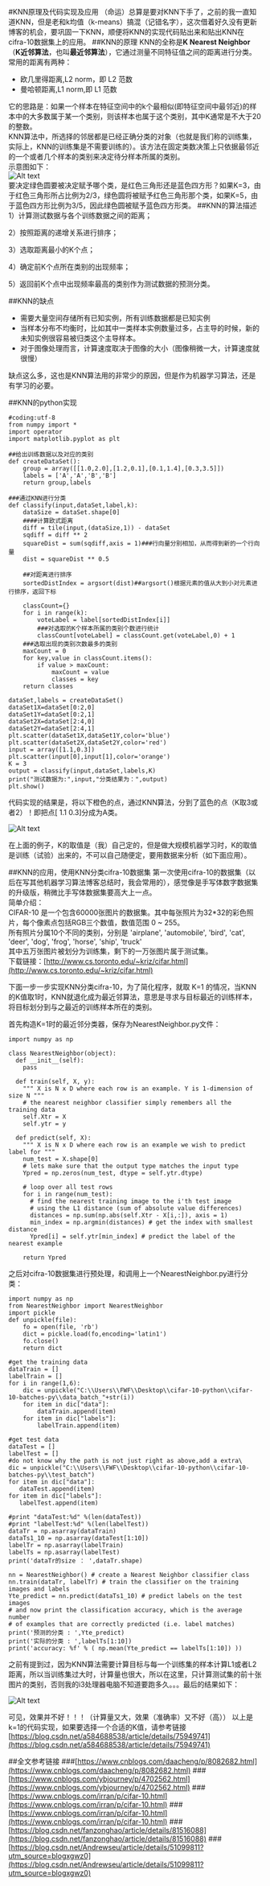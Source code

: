 #KNN原理及代码实现及应用
（命运）总算是要对KNN下手了，之前的我一直知道KNN，但是老和k均值（k-means）搞混（记错名字），这次借着好久没有更新博客的机会，要巩固一下KNN，顺便将KNN的实现代码贴出来和贴出KNN在cifra-10数据集上的应用。
##KNN的原理
KNN的全称是**K Nearest Neighbor**（**K近邻算法**，也叫**最近邻算法**），它通过测量不同特征值之间的距离进行分类。  
常用的距离有两种：
   
- 欧几里得距离,L2 norm，即 L2 范数
- 曼哈顿距离,L1 norm,即 L1 范数

它的思路是：如果一个样本在特征空间中的k个最相似(即特征空间中最邻近)的样本中的大多数属于某一个类别，则该样本也属于这个类别，其中K通常是不大于20的整数。  
KNN算法中，所选择的邻居都是已经正确分类的对象（也就是我们称的训练集，实际上，KNN的训练集是不需要训练的）。该方法在固定类数决策上只依据最邻近的一个或者几个样本的类别来决定待分样本所属的类别。   
示意图如下：  
![Alt text](http://pdcknxeeg.bkt.clouddn.com/201810171.jpg)  
要决定绿色圆要被决定赋予哪个类，是红色三角形还是蓝色四方形？如果K=3，由于红色三角形所占比例为2/3，绿色圆将被赋予红色三角形那个类，如果K=5，由于蓝色四方形比例为3/5，因此绿色圆被赋予蓝色四方形类。
##KNN的算法描述
1）计算测试数据与各个训练数据之间的距离；

2）按照距离的递增关系进行排序；

3）选取距离最小的K个点；

4）确定前K个点所在类别的出现频率；

5）返回前K个点中出现频率最高的类别作为测试数据的预测分类。

##KNN的缺点 

- 需要大量空间存储所有已知实例，所有训练数据都是已知实例
- 当样本分布不均衡时，比如其中一类样本实例数量过多，占主导的时候，新的未知实例很容易被归类这个主导样本。
- 对于图像处理而言，计算速度取决于图像的大小（图像稍微一大，计算速度就很慢）

缺点这么多，这也是KNN算法用的非常少的原因，但是作为机器学习算法，还是有学习的必要。

##KNN的python实现 

```
#coding:utf-8
from numpy import *
import operator
import matplotlib.pyplot as plt

##给出训练数据以及对应的类别
def createDataSet():
    group = array([[1.0,2.0],[1.2,0.1],[0.1,1.4],[0.3,3.5]])
    labels = ['A','A','B','B']
    return group,labels

###通过KNN进行分类
def classify(input,dataSet,label,k):
    dataSize = dataSet.shape[0]
    ####计算欧式距离
    diff = tile(input,(dataSize,1)) - dataSet
    sqdiff = diff ** 2
    squareDist = sum(sqdiff,axis = 1)###行向量分别相加，从而得到新的一个行向量
    dist = squareDist ** 0.5
    
    ##对距离进行排序
    sortedDistIndex = argsort(dist)##argsort()根据元素的值从大到小对元素进行排序，返回下标

    classCount={}
    for i in range(k):
        voteLabel = label[sortedDistIndex[i]]
        ###对选取的K个样本所属的类别个数进行统计
        classCount[voteLabel] = classCount.get(voteLabel,0) + 1
    ###选取出现的类别次数最多的类别
    maxCount = 0
    for key,value in classCount.items():
        if value > maxCount:
            maxCount = value
            classes = key
    return classes

dataSet,labels = createDataSet()
dataSet1X=dataSet[0:2,0]
dataSet1Y=dataSet[0:2,1]
dataSet2X=dataSet[2:4,0]
dataSet2Y=dataSet[2:4,1]
plt.scatter(dataSet1X,dataSet1Y,color='blue')
plt.scatter(dataSet2X,dataSet2Y,color='red')
input = array([1.1,0.3])
plt.scatter(input[0],input[1],color='orange')
K = 3
output = classify(input,dataSet,labels,K)
print("测试数据为:",input,"分类结果为：",output)
plt.show()
```
代码实现的结果是，将以下橙色的点，通过KNN算法，分到了蓝色的点（K取3或者2）！即把点[ 1.1  0.3]分成为A类。 

![Alt text](http://pdcknxeeg.bkt.clouddn.com/201810172.jpg) 

在上面的例子，K的取值是（我）自己定的，但是做大规模机器学习时，K的取值是训练（试验）出来的，不可以自己随便定，要用数据来分析（如下面应用）。

##KNN的应用，使用KNN分类cifra-10数据集
第一次使用cifra-10的数据集（以后在写其他机器学习算法博客总结时，我会常用的），感觉像是手写体数字数据集的升级版，稍微比手写体数据集要高大上一点。  
简单介绍：  
CIFAR-10 是一个包含60000张图片的数据集。其中每张照片为32*32的彩色照片，每个像素点包括RGB三个数值，数值范围 0 ~ 255。  
所有照片分属10个不同的类别，分别是 'airplane', 'automobile', 'bird', 'cat', 'deer', 'dog', 'frog', 'horse', 'ship', 'truck'  
其中五万张图片被划分为训练集，剩下的一万张图片属于测试集。  
下载链接：[http://www.cs.toronto.edu/~kriz/cifar.html](http://www.cs.toronto.edu/~kriz/cifar.html)
  
下面一步一步实现KNN分类cifra-10，为了简化程序，就取 K=1 的情况，当KNN的K值取1时，KNN就退化成为最近邻算法，意思是寻求与目标最近的训练样本，将目标划分到与之最近的训练样本所在的类别。 

首先构造K=1时的最近邻分类器，保存为NearestNeighbor.py文件：   
```
import numpy as np
 
class NearestNeighbor(object):
  def __init__(self):
    pass
 
  def train(self, X, y):
    """ X is N x D where each row is an example. Y is 1-dimension of size N """
    # the nearest neighbor classifier simply remembers all the training data
    self.Xtr = X
    self.ytr = y
 
  def predict(self, X):
    """ X is N x D where each row is an example we wish to predict label for """
    num_test = X.shape[0]
    # lets make sure that the output type matches the input type
    Ypred = np.zeros(num_test, dtype = self.ytr.dtype)
 
    # loop over all test rows
    for i in range(num_test):
      # find the nearest training image to the i'th test image
      # using the L1 distance (sum of absolute value differences)
      distances = np.sum(np.abs(self.Xtr - X[i,:]), axis = 1)
      min_index = np.argmin(distances) # get the index with smallest distance
      Ypred[i] = self.ytr[min_index] # predict the label of the nearest example
 
    return Ypred
```   

之后对cifra-10数据集进行预处理，和调用上一个NearestNeighbor.py进行分类：  

```
import numpy as np
from NearestNeighbor import NearestNeighbor
import pickle
def unpickle(file):
    fo = open(file, 'rb')
    dict = pickle.load(fo,encoding='latin1')
    fo.close()
    return dict
 
#get the training data
dataTrain = []
labelTrain = []
for i in range(1,6):
    dic = unpickle("C:\\Users\\FWF\\Desktop\\cifar-10-python\\cifar-10-batches-py\\data_batch_"+str(i))
    for item in dic["data"]:
        dataTrain.append(item)
    for item in dic["labels"]:
        labelTrain.append(item)
        
#get test data
dataTest = []
labelTest = []
#do not know why the path is not just right as above,add a extra\
dic = unpickle("C:\\Users\\FWF\\Desktop\\cifar-10-python\\cifar-10-batches-py\\test_batch")
for item in dic["data"]:
   dataTest.append(item)
for item in dic["labels"]:
   labelTest.append(item)
   
#print "dataTest:%d" %(len(dataTest))
#print "labelTest:%d" %(len(labelTest))
dataTr = np.asarray(dataTrain)
dataTs1_10 = np.asarray(dataTest[1:10])
labelTr = np.asarray(labelTrain)
labelTs = np.asarray(labelTest)
print('dataTr的size ： ',dataTr.shape)
 
nn = NearestNeighbor() # create a Nearest Neighbor classifier class
nn.train(dataTr, labelTr) # train the classifier on the training images and labels
Yte_predict = nn.predict(dataTs1_10) # predict labels on the test images
# and now print the classification accuracy, which is the average number
# of examples that are correctly predicted (i.e. label matches)
print('预测的分类 : ',Yte_predict)
print('实际的分类 : ',labelTs[1:10])
print('accuracy: %f' % ( np.mean(Yte_predict == labelTs[1:10]) ))

```

之前有提到过，因为KNN算法需要计算目标与每一个训练集的样本计算L1或者L2距离，所以当训练集过大时，计算量也很大，所以在这里，只计算测试集的前十张图片的类别，否则我的i3处理器电脑不知道要跑多久。。。最后的结果如下：  

 ![Alt text](http://pdcknxeeg.bkt.clouddn.com/201810173.png)  

可见，效果并不好！！！（计算量又大，效果（准确率）又不好（高））
以上是k=1的代码实现，如果要选择一个合适的K值，请参考链接[https://blog.csdn.net/a584688538/article/details/75949741](https://blog.csdn.net/a584688538/article/details/75949741)

##全文参考链接
###[https://www.cnblogs.com/daacheng/p/8082682.html](https://www.cnblogs.com/daacheng/p/8082682.html)
###[https://www.cnblogs.com/ybjourney/p/4702562.html](https://www.cnblogs.com/ybjourney/p/4702562.html)
###[https://www.cnblogs.com/irran/p/cifar-10.html](https://www.cnblogs.com/irran/p/cifar-10.html)
###[https://www.cnblogs.com/irran/p/cifar-10.html](https://www.cnblogs.com/irran/p/cifar-10.html)
###[https://blog.csdn.net/fanzonghao/article/details/81516088](https://blog.csdn.net/fanzonghao/article/details/81516088)
###[https://blog.csdn.net/Andrewseu/article/details/51099811?utm_source=blogxgwz0](https://blog.csdn.net/Andrewseu/article/details/51099811?utm_source=blogxgwz0)